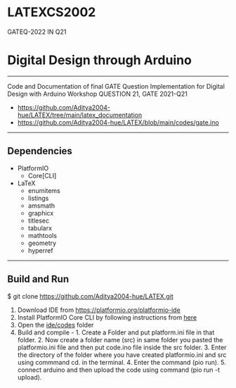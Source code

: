 # LATEXCS2002
GATEQ-2022 IN Q21
# Digital Design through Arduino
-----------------------------
Code and Documentation of final GATE Question Implementation for Digital Design with Arduino Workshop
QUESTION 21, GATE 2021-Q21
- https://github.com/Aditya2004-hue/LATEX/tree/main/latex_documentation
- https://github.com/Aditya2004-hue/LATEX/blob/main/codes/gate.ino
  
---
## Dependencies
- PlatformIO
    - Core[CLI]
- LaTeX
    - enumitems
    - listings
    - amsmath
    - graphicx
    - titlesec
    - tabularx
    - mathtools
    - geometry
    - hyperref
---
## Build and Run
$ git clone https://github.com/Aditya2004-hue/LATEX.git
1. Download IDE from https://platformio.org/platformio-ide
2. Install PlatformIO Core CLI by following instructions from [here](https://platformio.org/install/cli)
3. Open the [ide/codes](ide/codes) folder
4. Build and compile - 1. Create a Folder and put platform.ini file in that folder.
                       2. Now create a folder name (src) in same folder you pasted the platformio.ini file and then  put code.ino file inside the src folder.
                       3. Enter the directory of the folder where you have created platformio.ini and src using commmand cd. in the terminal.
                       4. Enter the command (pio run).
                       5. connect arduino and then upload the code using command (pio run -t upload).
